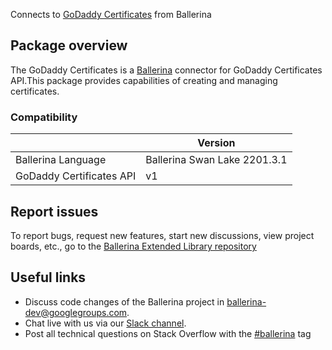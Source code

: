 Connects to [GoDaddy Certificates](https://developer.godaddy.com/doc/endpoint/certificates) from Ballerina
## Package overview
The GoDaddy Certificates is a [Ballerina](https://ballerina.io/) connector for GoDaddy Certificates API.This package provides capabilities of 
creating and managing certificates.

### Compatibility
|                              | Version                   |
|------------------------------|---------------------------|
| Ballerina Language           | Ballerina Swan Lake 2201.3.1|
| GoDaddy Certificates API     | v1                        |

## Report issues
To report bugs, request new features, start new discussions, view project boards, etc., go to the [Ballerina Extended Library repository](https://github.com/ballerina-platform/ballerina-extended-library)

## Useful links
- Discuss code changes of the Ballerina project in [ballerina-dev@googlegroups.com](mailto:ballerina-dev@googlegroups.com).
- Chat live with us via our [Slack channel](https://ballerina.io/community/slack/).
- Post all technical questions on Stack Overflow with the [#ballerina](https://stackoverflow.com/questions/tagged/ballerina) tag
